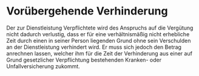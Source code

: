 # Vorübergehende Verhinderung

Der zur Dienstleistung Verpflichtete wird des Anspruchs auf die Vergütung nicht dadurch verlustig, dass er für eine verhältnismäßig nicht erhebliche Zeit durch einen in seiner Person liegenden Grund ohne sein Verschulden an der Dienstleistung verhindert wird. Er muss sich jedoch den Betrag anrechnen lassen, welcher ihm für die Zeit der Verhinderung aus einer auf Grund gesetzlicher Verpflichtung bestehenden Kranken- oder Unfallversicherung zukommt.